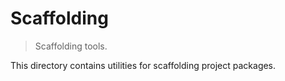 # Scaffolding

> Scaffolding tools.

<!-- Section to include introductory text. Make sure to keep an empty line after the intro `section` element and another before the `/section` close. -->

<section class="intro">

This directory contains utilities for scaffolding project packages.

</section>

<!-- /.intro -->

<!-- Section for all links. Make sure to keep an empty line after the `section` element and another before the `/section` close. -->

<section class="links">

</section>

<!-- /.links -->
